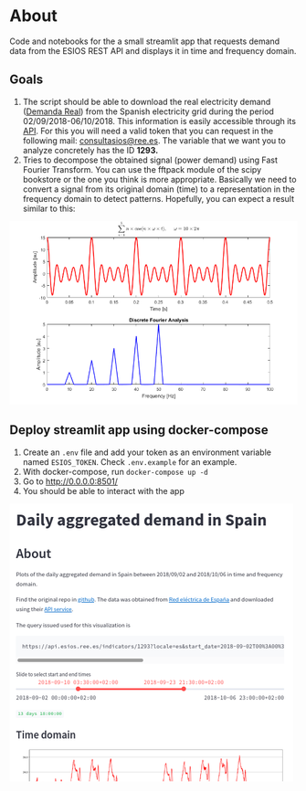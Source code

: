 # About

Code and notebooks for the a small streamlit app that requests demand data from the ESIOS REST API and displays it in time and frequency domain.

## Goals

1. The script should be able to download the real electricity demand ([Demanda Real](https://www.esios.ree.es/es/analisis/1293?vis=1&start_date=16-10-2019T00%3A00&end_date=16-10-2019T23%3A50&compare_start_date=15-10-2019T00%3A00&groupby=minutes10)) from the Spanish electricity grid during the period 02/09/2018-06/10/2018. This information is easily accessible through its [API](https://api.esios.ree.es/). For this you will need a valid token that you can request in the following mail:
   [consultasios@ree.es](mailto:consultasios@ree.es?subject=Solicitud%20de%20token%20personal). The variable that we want you to analyze concretely has the ID **1293.**
2. Tries to decompose the obtained signal (power demand) using Fast Fourier
   Transform. You can use the fftpack module of the scipy bookstore or the
   one you think is more appropriate. Basically we need to convert a signal
   from its original domain (time) to a representation in the frequency
   domain to detect patterns. Hopefully, you can expect a result similar to this:

![example-img](./resources/sample-img.png)

## Deploy streamlit app using docker-compose

1. Create an `.env` file and add your token as an environment variable named `ESIOS_TOKEN`. Check `.env.example` for an example.
2. With docker-compose, run `docker-compose up -d`
3. Go to <http://0.0.0.0:8501/>
4. You should be able to interact with the app

![example-app](./resources/app-example.png)
